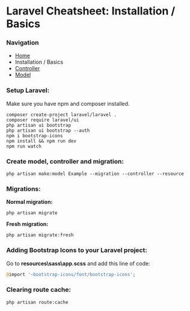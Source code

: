 # Laravel Cheatsheet: Installation / Basics

### Navigation
- [Home](https://github.com/Sjoerd-69/laravel-cheatsheet/blob/main/README.md)
- Installation / Basics
- [Controller](https://github.com/Sjoerd-69/laravel-cheatsheet/blob/main/CONTROLLER.md)
- [Model](https://github.com/Sjoerd-69/laravel-cheatsheet/blob/main/MODEL.md)

### Setup Laravel:
Make sure you have npm and composer installed.
```
composer create-project laravel/laravel .
composer require laravel/ui
php artisan ui bootstrap
php artisan ui bootstrap --auth
npm i bootstrap-icons
npm install && npm run dev
npm run watch
```

### Create model, controller and migration:
```
php artisan make:model Example --migration --controller --resource   
```

### Migrations:
**Normal migration:**
```
php artisan migrate   
```
**Fresh migration:**
```
php artisan migrate:fresh
```

### Adding Bootstrap Icons to your Laravel project:
Go to **resources\sass\app.scss** and add this line of code:
```php
@import '~bootstrap-icons/font/bootstrap-icons';
```

### Clearing route cache:
```
php artisan route:cache
```
